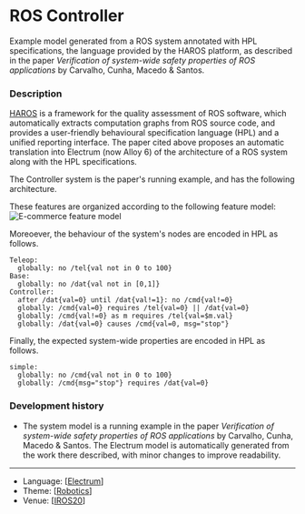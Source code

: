 # ROS Controller

Example model generated from a ROS system annotated with HPL specifications, the language provided by the HAROS platform, as described in the paper _Verification of system-wide safety properties of ROS applications_ by Carvalho, Cunha, Macedo & Santos.

### Description

[HAROS]() is a framework for the quality assessment of ROS software, which automatically extracts computation graphs from ROS source code, and provides a user-friendly behavioural specification language (HPL) and a unified reporting interface. The paper cited above proposes an automatic translation into Electrum (now Alloy 6) of the architecture of a ROS system along with the HPL specifications.

The Controller system is the paper's running example, and has the following architecture.

These features are organized according to the following feature model:
![E-commerce feature model](/architecture.png)

Moreoever, the behaviour of the system's nodes are encoded in HPL as follows.

```
Teleop:
  globally: no /tel{val not in 0 to 100}
Base:
  globally: no /dat{val not in [0,1]}
Controller:
  after /dat{val=0} until /dat{val!=1}: no /cmd{val!=0}
  globally: /cmd{val=0} requires /tel{val=0} || /dat{val=0}
  globally: /cmd{val!=0} as m requires /tel{val=$m.val}
  globally: /dat{val=0} causes /cmd{val=0, msg="stop"}
```

Finally, the expected system-wide properties are encoded in HPL as follows.

```
simple:
  globally: no /cmd{val not in 0 to 100}
  globally: /cmd{msg="stop"} requires /dat{val=0}
```

### Development history
* The system model is a running example in the paper _Verification of system-wide safety properties of ROS applications_ by Carvalho, Cunha, Macedo & Santos. The Electrum model is automatically generated from the work there described, with minor changes to improve readability.

---

* Language: [[Electrum](https://github.com/nmacedo/MSV/wiki/By-Language#electrum)]
* Theme: [[Robotics](https://github.com/nmacedo/MSV/wiki/By-Theme#robotics)]
* Venue: [[IROS20](https://github.com/nmacedo/MSV/wiki/By-Venue#iros20)] 
